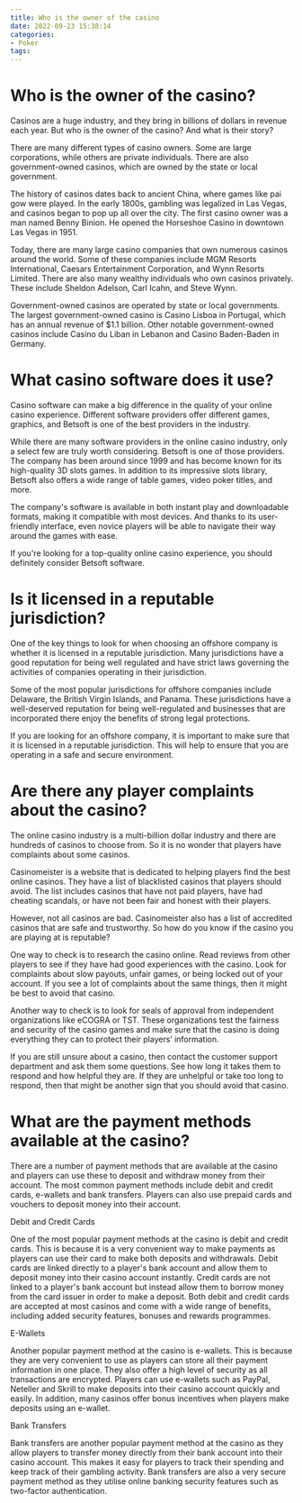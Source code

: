 ```yaml
---
title: Who is the owner of the casino
date: 2022-09-23 15:38:14
categories:
- Poker
tags:
---
```



#  Who is the owner of the casino?

Casinos are a huge industry, and they bring in billions of dollars in revenue each year. But who is the owner of the casino? And what is their story?

There are many different types of casino owners. Some are large corporations, while others are private individuals. There are also government-owned casinos, which are owned by the state or local government.

The history of casinos dates back to ancient China, where games like pai gow were played. In the early 1800s, gambling was legalized in Las Vegas, and casinos began to pop up all over the city. The first casino owner was a man named Benny Binion. He opened the Horseshoe Casino in downtown Las Vegas in 1951.

Today, there are many large casino companies that own numerous casinos around the world. Some of these companies include MGM Resorts International, Caesars Entertainment Corporation, and Wynn Resorts Limited. There are also many wealthy individuals who own casinos privately. These include Sheldon Adelson, Carl Icahn, and Steve Wynn.

Government-owned casinos are operated by state or local governments. The largest government-owned casino is Casino Lisboa in Portugal, which has an annual revenue of $1.1 billion. Other notable government-owned casinos include Casino du Liban in Lebanon and Casino Baden-Baden in Germany.

#  What casino software does it use? 
Casino software can make a big difference in the quality of your online casino experience. Different software providers offer different games, graphics, and Betsoft is one of the best providers in the industry.

While there are many software providers in the online casino industry, only a select few are truly worth considering. Betsoft is one of those providers. The company has been around since 1999 and has become known for its high-quality 3D slots games. In addition to its impressive slots library, Betsoft also offers a wide range of table games, video poker titles, and more.

The company's software is available in both instant play and downloadable formats, making it compatible with most devices. And thanks to its user-friendly interface, even novice players will be able to navigate their way around the games with ease.

If you're looking for a top-quality online casino experience, you should definitely consider Betsoft software.

#  Is it licensed in a reputable jurisdiction?

One of the key things to look for when choosing an offshore company is whether it is licensed in a reputable jurisdiction. Many jurisdictions have a good reputation for being well regulated and have strict laws governing the activities of companies operating in their jurisdiction.

Some of the most popular jurisdictions for offshore companies include Delaware, the British Virgin Islands, and Panama. These jurisdictions have a well-deserved reputation for being well-regulated and businesses that are incorporated there enjoy the benefits of strong legal protections.

If you are looking for an offshore company, it is important to make sure that it is licensed in a reputable jurisdiction. This will help to ensure that you are operating in a safe and secure environment.

#  Are there any player complaints about the casino?

The online casino industry is a multi-billion dollar industry and there are hundreds of casinos to choose from. So it is no wonder that players have complaints about some casinos.

Casinomeister is a website that is dedicated to helping players find the best online casinos. They have a list of blacklisted casinos that players should avoid. The list includes casinos that have not paid players, have had cheating scandals, or have not been fair and honest with their players.

However, not all casinos are bad. Casinomeister also has a list of accredited casinos that are safe and trustworthy. So how do you know if the casino you are playing at is reputable?

One way to check is to research the casino online. Read reviews from other players to see if they have had good experiences with the casino. Look for complaints about slow payouts, unfair games, or being locked out of your account. If you see a lot of complaints about the same things, then it might be best to avoid that casino.

Another way to check is to look for seals of approval from independent organizations like eCOGRA or TST. These organizations test the fairness and security of the casino games and make sure that the casino is doing everything they can to protect their players’ information.

If you are still unsure about a casino, then contact the customer support department and ask them some questions. See how long it takes them to respond and how helpful they are. If they are unhelpful or take too long to respond, then that might be another sign that you should avoid that casino.

#  What are the payment methods available at the casino?

There are a number of payment methods that are available at the casino and players can use these to deposit and withdraw money from their account. The most common payment methods include debit and credit cards, e-wallets and bank transfers. Players can also use prepaid cards and vouchers to deposit money into their account.

Debit and Credit Cards

One of the most popular payment methods at the casino is debit and credit cards. This is because it is a very convenient way to make payments as players can use their card to make both deposits and withdrawals. Debit cards are linked directly to a player's bank account and allow them to deposit money into their casino account instantly. Credit cards are not linked to a player's bank account but instead allow them to borrow money from the card issuer in order to make a deposit. Both debit and credit cards are accepted at most casinos and come with a wide range of benefits, including added security features, bonuses and rewards programmes.

E-Wallets

Another popular payment method at the casino is e-wallets. This is because they are very convenient to use as players can store all their payment information in one place. They also offer a high level of security as all transactions are encrypted. Players can use e-wallets such as PayPal, Neteller and Skrill to make deposits into their casino account quickly and easily. In addition, many casinos offer bonus incentives when players make deposits using an e-wallet.

Bank Transfers

Bank transfers are another popular payment method at the casino as they allow players to transfer money directly from their bank account into their casino account. This makes it easy for players to track their spending and keep track of their gambling activity. Bank transfers are also a very secure payment method as they utilise online banking security features such as two-factor authentication.